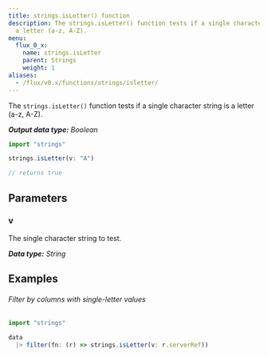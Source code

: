 ```yaml
---
title: strings.isLetter() function
description: The strings.isLetter() function tests if a single character string is
  a letter (a-z, A-Z).
menu:
  flux_0_x:
    name: strings.isLetter
    parent: Strings
    weight: 1
aliases:
  - /flux/v0.x/functions/strings/isletter/
---
```


The `strings.isLetter()` function tests if a single character string is a letter (a-z, A-Z).

_**Output data type:** Boolean_

```js
import "strings"

strings.isLetter(v: "A")

// returns true
```

## Parameters

### v
The single character string to test.

_**Data type:** String_

## Examples

###### Filter by columns with single-letter values
```js
import "strings"

data
  |> filter(fn: (r) => strings.isLetter(v: r.serverRef))
```

